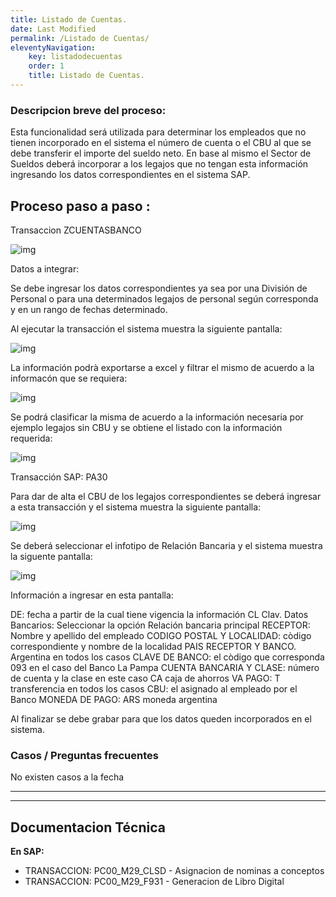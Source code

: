 ```yaml
---
title: Listado de Cuentas.
date: Last Modified
permalink: /Listado de Cuentas/
eleventyNavigation: 
    key: listadodecuentas
    order: 1
    title: Listado de Cuentas.
---
```

### Descripcion breve del proceso:

Esta funcionalidad será utilizada para determinar los empleados que no tienen incorporado en el sistema el número de cuenta o el CBU al que se debe transferir el importe del sueldo neto. En base al mismo el Sector de Sueldos deberá incorporar a los legajos que no tengan esta información ingresando los datos correspondientes en el sistema SAP.


## Proceso paso a paso :

Transaccion ZCUENTASBANCO 

![img](../content/images/Listado_de_cuentas/hrldc1.jpg)


Datos a integrar:

Se debe ingresar los datos correspondientes ya sea por una División de Personal o para una determinados legajos de personal según corresponda y en un rango de fechas determinado.

Al ejecutar la transacción el sistema muestra la siguiente pantalla:

![img](../content/images/Listado_de_cuentas/hrldc2.jpg)

La información podrà exportarse a excel y filtrar el mismo de acuerdo a la informacón que se requiera:

![img](../content/images/Listado_de_cuentas/hrldc3.jpg)

Se podrá clasificar la misma de acuerdo a la información necesaria por ejemplo legajos sin CBU y se obtiene el listado con la  información requerida:

![img](../content/images/Listado_de_cuentas/hrldc4.jpg)

Transacción SAP:   PA30

Para dar de alta el CBU de los legajos correspondientes se deberá ingresar a esta transacción y el sistema muestra la siguiente pantalla:

![img](../content/images/Listado_de_cuentas/hrldc5.jpg)

Se deberá seleccionar el infotipo de Relación Bancaria y el sistema muestra la siguente pantalla:

![img](../content/images/Listado_de_cuentas/hrldc6.jpg)

Información a ingresar en esta pantalla:

DE: fecha a partir de la cual tiene vigencia la información
CL Clav. Datos Bancarios: Seleccionar la opción Relación bancaria principal
RECEPTOR: Nombre y apellido del empleado
CODIGO POSTAL Y LOCALIDAD: còdigo correspondiente y nombre de la localidad
PAIS RECEPTOR Y BANCO. Argentina en todos los casos
CLAVE DE BANCO: el còdigo que corresponda 093 en el caso del Banco La Pampa
CUENTA BANCARIA Y CLASE: número de cuenta y la clase en este caso CA caja de ahorros
VA PAGO:  T   transferencia en todos los casos
CBU: el asignado al empleado por el Banco
MONEDA DE PAGO:  ARS moneda argentina

Al finalizar se debe grabar para que los datos queden incorporados en el sistema.


### Casos / Preguntas frecuentes

No existen casos a la fecha

---

---

## Documentacion Técnica

**En SAP:**

* TRANSACCION: PC00_M29_CLSD - Asignacion de nominas a conceptos
* TRANSACCION: PC00_M29_F931 - Generacion de Libro Digital
